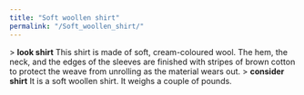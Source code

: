 ```yaml
---
title: "Soft woollen shirt"
permalink: "/Soft_woollen_shirt/"
---
```


\> **look shirt**
This shirt is made of soft, cream-coloured wool. The hem, the neck, and
the
edges of the sleeves are finished with stripes of brown cotton to
protect the
weave from unrolling as the material wears out.
\> **consider shirt**
It is a soft woollen shirt.
It weighs a couple of pounds.